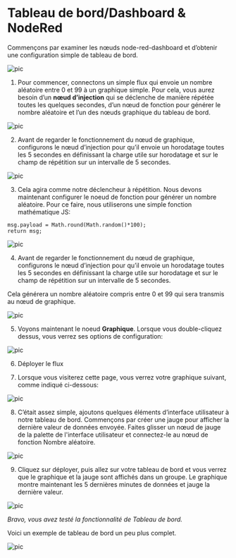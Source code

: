# Tableau de bord/Dashboard & NodeRed

Commençons par examiner les nœuds node-red-dashboard et d’obtenir une configuration simple de tableau de bord.

![pic](/images/dash_0.png)

1. Pour commencer, connectons un simple flux qui envoie un nombre aléatoire entre 0 et 99 à un graphique simple. 
Pour cela, vous aurez besoin d’un **nœud d’injection** qui se déclenche de manière répétée toutes les quelques secondes, d’un nœud de fonction pour générer le nombre aléatoire et l’un des nœuds graphique du tableau de bord.

![pic](/images/dash_4.png)

2. Avant de regarder le fonctionnement du nœud de graphique, configurons le nœud d’injection pour qu’il envoie un horodatage toutes les 5 secondes en définissant la charge utile sur horodatage et sur le champ de répétition sur un intervalle de 5 secondes.

![pic](/images/dash_3.png)

3. Cela agira comme notre déclencheur à répétition. Nous devons maintenant configurer le noeud de fonction pour générer un nombre aléatoire. Pour ce faire, nous utiliserons une simple fonction mathématique JS:

```
msg.payload = Math.round(Math.random()*100);
return msg;
```
![pic](/images/dash_2.png)

4. Avant de regarder le fonctionnement du nœud de graphique, configurons le nœud d’injection pour qu’il envoie un horodatage toutes les 5 secondes en définissant la charge utile sur horodatage et sur le champ de répétition sur un intervalle de 5 secondes.

Cela générera un nombre aléatoire compris entre 0 et 99 qui sera transmis au nœud de graphique.

![pic](/images/dash_3.png)

5. Voyons maintenant le noeud **Graphique**. Lorsque vous double-cliquez dessus, vous verrez ses options de configuration:

![pic](/images/dash_1.png)

6. Déployer le flux

7. Lorsque vous visiterez cette page, vous verrez votre graphique suivant, comme indiqué ci-dessous:

![pic](/images/dash_7.png)

8. C’était assez simple, ajoutons quelques éléments d’interface utilisateur à notre tableau de bord. Commençons par créer une jauge pour afficher la dernière valeur de données envoyée. Faites glisser un nœud de jauge de la palette de l'interface utilisateur et connectez-le au nœud de fonction Nombre aléatoire.

![pic](/images/dash_8.png)

9. Cliquez sur déployer, puis allez sur votre tableau de bord et vous verrez que le graphique et la jauge sont affichés dans un groupe. Le graphique montre maintenant les 5 dernières minutes de données et jauge la dernière valeur.

![pic](/images/dash_9.png)

*Bravo, vous avez testé la fonctionnalité de Tableau de bord.*

Voici un exemple de tableau de bord un peu plus complet.

![pic](/images/dash_10.png)

